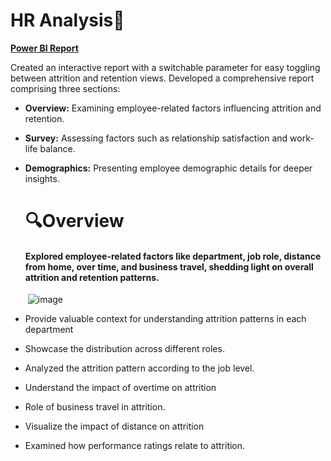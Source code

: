 # HR Analysis📶 
[**Power BI  Report**](https://app.powerbi.com/view?r=eyJrIjoiYWYwNWVkZjktOTAwMC00MjNjLTllYzktZDg1NzdiODg2ZmQ2IiwidCI6IjkyZGI5MDhjLWFjZGItNGEwOC1iOTdhLWZiYjE1NjI2NDY1MiJ9)


Created an interactive report with a switchable parameter for easy toggling between attrition and retention views. Developed a comprehensive report comprising three sections:

- **Overview:** Examining employee-related factors influencing attrition and retention.

- **Survey:** Assessing factors such as relationship satisfaction and work-life balance.

- **Demographics:** Presenting employee demographic details for deeper insights.

  # 🔍Overview

  #### Explored employee-related factors like department, job role, distance from home, over time, and business travel, shedding light on overall attrition and retention patterns.
  ‎
  ![image](https://media.licdn.com/dms/image/D5622AQFfVmA1Bzhq9g/feedshare-shrink_2048_1536/0/1700213877180?e=1722470400&v=beta&t=R0JnfsXKNFe88Cbu7E0UgrRjuLLseDZYwDg9vvlbb8o)



- Provide valuable context for understanding attrition patterns in each department 
- Showcase the distribution across different roles.
- Analyzed the attrition pattern according to the job level. 
- Understand the impact of overtime on attrition
- Role of business travel in attrition.
- Visualize the impact of distance on attrition
- Examined how performance ratings relate to attrition.
